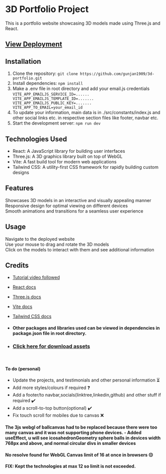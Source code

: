 # 3D Portfolio Project

This is a portfolio website showcasing 3D models made using Three.js and React.

## [View Deployment](https://www.google.com)

## Installation

1. Clone the repository: `git clone https://github.com/gunjan1909/3d-portfolio.git`
2. Install dependencies: `npm install`
3. Make a .env file in root directory and add your email.js credentials <br/>
   `VITE_APP_EMAILJS_SERVICE_ID=...... 
VITE_APP_EMAILJS_TEMPLATE_ID=.......  
VITE_APP_EMAILJS_PUBLIC_KEY=.......  
VITE_APP_TO_EMAIL=your_email_id  `
4. To update your information, main data is in ./src/constants/index.js and other social links etc. in respective section files like footer, navbar etc.
5. Start the development server: `npm run dev`

## Technologies Used

- React: A JavaScript library for building user interfaces
- Three.js: A 3D graphics library built on top of WebGL
- Vite: A fast build tool for modern web applications
- Tailwind CSS: A utility-first CSS framework for rapidly building custom designs

## Features

Showcases 3D models in an interactive and visually appealing manner <br>
Responsive design for optimal viewing on different devices<br>
Smooth animations and transitions for a seamless user experience

## Usage

Navigate to the deployed website <br>
Use your mouse to drag and rotate the 3D models<br>
Click on the models to interact with them and see additional information

## Credits

- [Tutorial video followed](https://youtu.be/0fYi8SGA20k)
- [React docs](https://react.dev/learn)
- [Three.js docs](https://threejs.org/docs/index.html#manual/en/introduction/Creating-a-scene)
- [Vite docs](https://vitejs.dev/guide/)
- [Tailwind CSS docs](https://tailwindcss.com/docs)
- #### Other packages and libraries used can be viewed in dependencies in package.json file in root directory.

- ### [Click here for download assets](https://drive.google.com/drive/folders/1KVU8iaH0E_JFtShNiR3BgCSA3pawXY4Z)
<br/>

#### To do (personal)

- Update the projects, and testimonials and other personal information ⏳
- Add more styles/colours if required ❓
- Add a footer/to navbar,socials(linktree,linkedin,github) and other stuff if required ✔️
- Add a scroll-to-top button(optional) ✔️
- Fix touch scroll for mobiles due to canvas ❌

#### The 3js webgl of ballcanvas had to be replaced because there were too many canvas and it was not supporting phone devices. - Added useEffect, u will see icosahedronGeometry sphere balls in devices width 768px and above, and normal circular divs in smaller devices

#### No resolve found for WebGL Canvas limit of 16 at once in browsers 😔

#### FIX: Kept the technologies at max 12 so limit is not exceeded.
